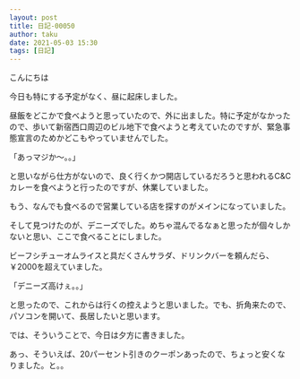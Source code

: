 ```yaml
---
layout: post
title: 日記-00050
author: taku
date: 2021-05-03 15:30
tags: [日記]
---
```


こんにちは

今日も特にする予定がなく、昼に起床しました。

昼飯をどこかで食べようと思っていたので、外に出ました。特に予定がなかったので、歩いて新宿西口周辺のビル地下で食べようと考えていたのですが、緊急事態宣言のためかどこもやっていませんでした。

「あっマジか～。。」

と思いながら仕方がないので、良く行くかつ開店しているだろうと思われるC&Cカレーを食べようと行ったのですが、休業していました。

もう、なんでも食べるので営業している店を探すのがメインになっていました。

そして見つけたのが、デニーズでした。めちゃ混んでるなぁと思ったが個々しかないと思い、ここで食べることにしました。

ビーフシチューオムライスと具だくさんサラダ、ドリンクバーを頼んだら、￥2000を超えていました。

「デニーズ高けぇ。。」

と思ったので、これからは行くの控えようと思いました。でも、折角来たので、パソコンを開いて、長居したいと思います。

では、そういうことで、今日は夕方に書きました。

あっ、そういえば、20パーセント引きのクーポンあったので、ちょっと安くなりました。と。。

